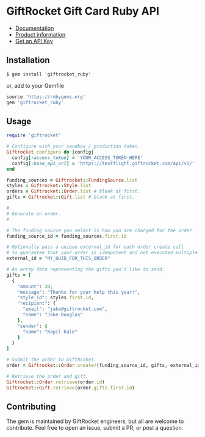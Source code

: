 # GiftRocket Gift Card Ruby API

- [Documentation](https://www.giftrocket.com/docs)
- [Product information](https://www.giftrocket.com/rewards)
- [Get an API Key](https://www.giftrocket.com/rewards/auth/signup)

Installation
------------

`$ gem install 'giftrocket_ruby'`

or, add to your Gemfile

```ruby
source 'https://rubygems.org'
gem 'giftrocket_ruby'
```

Usage
-----

```ruby
require 'giftrocket'

# Configure with your sandbox / production token.
Giftrocket.configure do |config|
  config[:access_token] = 'YOUR_ACCESS_TOKEN_HERE'
  config[:base_api_uri] = 'https://testflight.giftrocket.com/api/v1/'
end

funding_sources = Giftrocket::FundingSource.list
styles = Giftrocket::Style.list
orders = Giftrocket::Order.list # blank at first.
gifts = Giftrocket::Gift.list # blank at first.

#
# Generate an order.
#

# The funding source you select is how you are charged for the order.
funding_source_id = funding_sources.first.id

# Optionally pass a unique external_id for each order create call
# to guarantee that your order is idempotent and not executed multiple times.
external_id = "MY_UUID_FOR_THIS_ORDER"

# An array data representing the gifts you'd like to send.
gifts = [
  {
    "amount": 30,
    "message": "Thanks for your help this year!",
    "style_id": styles.first.id,
    "recipient": {
      "email": "jake@giftrocket.com",
      "name": "Jake Douglas"
    },
    "sender": {
      "name": "Kapil Kale"
    }
  }
]

# Submit the order to GiftRocket.
order = Giftrocket::Order.create!(funding_source_id, gifts, external_id)

# Retrieve the order and gift.
Giftrocket::Order.retrieve(order.id)
Giftrocket::Gift.retrieve(order.gifts.first.id)
```

Contributing
------------
The gem is maintained by GiftRocket engineers, but all are welcome to contribute.
Feel free to open an issue, submit a PR, or post a question.
